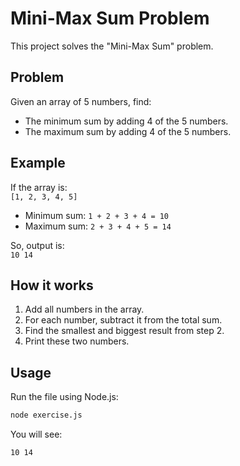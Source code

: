 # Mini-Max Sum Problem

This project solves the "Mini-Max Sum" problem.

## Problem

Given an array of 5 numbers, find:

- The minimum sum by adding 4 of the 5 numbers.
- The maximum sum by adding 4 of the 5 numbers.

## Example

If the array is:  
`[1, 2, 3, 4, 5]`

- Minimum sum: `1 + 2 + 3 + 4 = 10`
- Maximum sum: `2 + 3 + 4 + 5 = 14`

So, output is:  
`10 14`

## How it works

1. Add all numbers in the array.
2. For each number, subtract it from the total sum.
3. Find the smallest and biggest result from step 2.
4. Print these two numbers.

## Usage

Run the file using Node.js:

```bash
node exercise.js
```

You will see:

```
10 14
```
